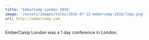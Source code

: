 ```yaml
---
title: 'EmberCamp London 2016'
image: '/assets/images/talks/2016-07-12-embercamp-2016/logo.png'
url: http://embercamp.com
---
```


EmberCamp London was a 1 day conference in London.
